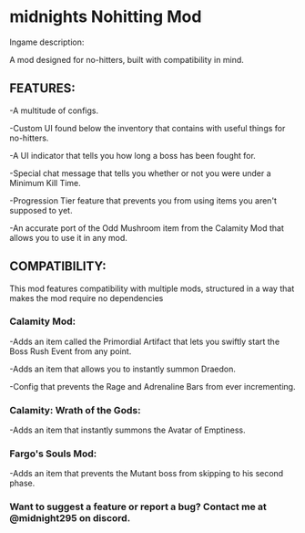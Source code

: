 # midnights Nohitting Mod

Ingame description:

A mod designed for no-hitters, built with compatibility in mind.

## FEATURES:
-A multitude of configs.

-Custom UI found below the inventory that contains  with useful things for no-hitters.

-A UI indicator that tells you how long a boss has been fought for.

-Special chat message that tells you whether or not you were under a Minimum Kill Time.

-Progression Tier feature that prevents you from using items you aren't supposed to yet.

-An accurate port of the Odd Mushroom item from the Calamity Mod that allows you to use it in any mod.

## COMPATIBILITY:
This mod features compatibility with multiple mods, structured in a way that makes the mod require no dependencies

### Calamity Mod:
-Adds an item called the Primordial Artifact that lets you swiftly start the Boss Rush Event from any point.

-Adds an item that allows you to instantly summon Draedon.

-Config that prevents the Rage and Adrenaline Bars from ever incrementing.

### Calamity: Wrath of the Gods:
-Adds an item that instantly summons the Avatar of Emptiness.

### Fargo's Souls Mod:
-Adds an item that prevents the Mutant boss from skipping to his second phase.

### Want to suggest a feature or report a bug? Contact me at @midnight295 on discord.
